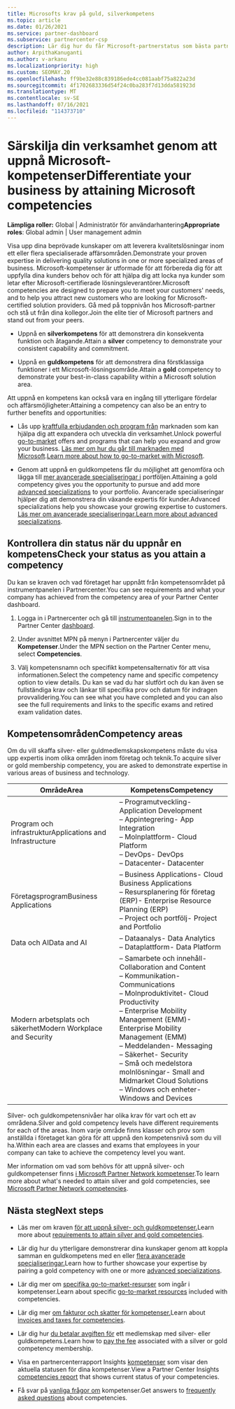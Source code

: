 ```yaml
---
title: Microsofts krav på guld, silverkompetens
ms.topic: article
ms.date: 01/26/2021
ms.service: partner-dashboard
ms.subservice: partnercenter-csp
description: Lär dig hur du får Microsoft-partnerstatus som bästa partner och locka nya kunder genom att uppfylla kompetenskraven för att få medlemskapsnivåer för guld och silver.
author: ArpithaKanuganti
ms.author: v-arkanu
ms.localizationpriority: high
ms.custom: SEOMAY.20
ms.openlocfilehash: ff9be32e88c839186ede4cc081aabf75a822a23d
ms.sourcegitcommit: 4f1702683336d54f24c0ba283f7d13dda581923d
ms.translationtype: MT
ms.contentlocale: sv-SE
ms.lasthandoff: 07/16/2021
ms.locfileid: "114373710"
---
```

# <a name="differentiate-your-business-by-attaining-microsoft-competencies"></a><span data-ttu-id="c3d27-103">Särskilja din verksamhet genom att uppnå Microsoft-kompetenser</span><span class="sxs-lookup"><span data-stu-id="c3d27-103">Differentiate your business by attaining Microsoft competencies</span></span>

<span data-ttu-id="c3d27-104">**Lämpliga roller:** Global | Administratör för användarhantering</span><span class="sxs-lookup"><span data-stu-id="c3d27-104">**Appropriate roles**: Global admin | User management admin</span></span>

<span data-ttu-id="c3d27-105">Visa upp dina beprövade kunskaper om att leverera kvalitetslösningar inom ett eller flera specialiserade affärsområden.</span><span class="sxs-lookup"><span data-stu-id="c3d27-105">Demonstrate your proven expertise in delivering quality solutions in one or more specialized areas of business.</span></span> <span data-ttu-id="c3d27-106">Microsoft-kompetenser är utformade för att förbereda dig för att uppfylla dina kunders behov och för att hjälpa dig att locka nya kunder som letar efter Microsoft-certifierade lösningsleverantörer.</span><span class="sxs-lookup"><span data-stu-id="c3d27-106">Microsoft competencies are designed to prepare you to meet your customers' needs, and to help you attract new customers who are looking for Microsoft-certified solution providers.</span></span> <span data-ttu-id="c3d27-107">Gå med på toppnivån hos Microsoft-partner och stå ut från dina kollegor.</span><span class="sxs-lookup"><span data-stu-id="c3d27-107">Join the elite tier of Microsoft partners and stand out from your peers.</span></span>

- <span data-ttu-id="c3d27-108">Uppnå en **silverkompetens** för att demonstrera din konsekventa funktion och åtagande.</span><span class="sxs-lookup"><span data-stu-id="c3d27-108">Attain a **silver** competency to demonstrate your consistent capability and commitment.</span></span>

- <span data-ttu-id="c3d27-109">Uppnå en **guldkompetens** för att demonstrera dina förstklassiga funktioner i ett Microsoft-lösningsområde.</span><span class="sxs-lookup"><span data-stu-id="c3d27-109">Attain a **gold** competency to demonstrate your best-in-class capability within a Microsoft solution area.</span></span>

<span data-ttu-id="c3d27-110">Att uppnå en kompetens kan också vara en ingång till ytterligare fördelar och affärsmöjligheter:</span><span class="sxs-lookup"><span data-stu-id="c3d27-110">Attaining a competency can also be an entry to further benefits and opportunities:</span></span>

- <span data-ttu-id="c3d27-111">Lås upp [kraftfulla erbjudanden och program från](mpn-learn-about-go-to-market-benefits.md) marknaden som kan hjälpa dig att expandera och utveckla din verksamhet.</span><span class="sxs-lookup"><span data-stu-id="c3d27-111">Unlock powerful [go-to-market](mpn-learn-about-go-to-market-benefits.md) offers and programs that can help you expand and grow your business.</span></span> <span data-ttu-id="c3d27-112">[Läs mer om hur du går till marknaden med Microsoft](https://partner.microsoft.com/solutions/go-to-market).</span><span class="sxs-lookup"><span data-stu-id="c3d27-112">[Learn more about how to go-to-market with Microsoft](https://partner.microsoft.com/solutions/go-to-market).</span></span>

- <span data-ttu-id="c3d27-113">Genom att uppnå en guldkompetens får du möjlighet att genomföra och lägga till [mer avancerade specialiseringar i](advanced-specializations.md) portföljen.</span><span class="sxs-lookup"><span data-stu-id="c3d27-113">Attaining a gold competency gives you the opportunity to pursue and add more [advanced specializations](advanced-specializations.md) to your portfolio.</span></span> <span data-ttu-id="c3d27-114">Avancerade specialiseringar hjälper dig att demonstrera din växande expertis för kunder.</span><span class="sxs-lookup"><span data-stu-id="c3d27-114">Advanced specializations help you showcase your growing expertise to customers.</span></span> <span data-ttu-id="c3d27-115">[Läs mer om avancerade specialiseringar.](https://partner.microsoft.com/membership/advanced-specialization)</span><span class="sxs-lookup"><span data-stu-id="c3d27-115">[Learn more about advanced specializations](https://partner.microsoft.com/membership/advanced-specialization).</span></span>

## <a name="check-your-status-as-you-attain-a-competency"></a><span data-ttu-id="c3d27-116">Kontrollera din status när du uppnår en kompetens</span><span class="sxs-lookup"><span data-stu-id="c3d27-116">Check your status as you attain a competency</span></span>

<span data-ttu-id="c3d27-117">Du kan se kraven och vad företaget har uppnått från kompetensområdet på instrumentpanelen i Partnercenter.</span><span class="sxs-lookup"><span data-stu-id="c3d27-117">You can see requirements and what your company has achieved from the competency area of your Partner Center dashboard.</span></span>

1. <span data-ttu-id="c3d27-118">Logga in i Partnercenter och gå till [instrumentpanelen](https://partner.microsoft.com/dashboard/home).</span><span class="sxs-lookup"><span data-stu-id="c3d27-118">Sign in to the Partner Center [dashboard](https://partner.microsoft.com/dashboard/home).</span></span>

2. <span data-ttu-id="c3d27-119">Under avsnittet MPN på menyn i Partnercenter väljer du **Kompetenser**.</span><span class="sxs-lookup"><span data-stu-id="c3d27-119">Under the MPN section on the Partner Center menu, select **Competencies**.</span></span>

3. <span data-ttu-id="c3d27-120">Välj kompetensnamn och specifikt kompetensalternativ för att visa informationen.</span><span class="sxs-lookup"><span data-stu-id="c3d27-120">Select the competency name and specific competency option to view details.</span></span> <span data-ttu-id="c3d27-121">Du kan se vad du har slutfört och du kan även se fullständiga krav och länkar till specifika prov och datum för indragen provvalidering.</span><span class="sxs-lookup"><span data-stu-id="c3d27-121">You can see what you have completed and you can also see the full requirements and links to the specific exams and retired exam validation dates.</span></span>

## <a name="competency-areas"></a><span data-ttu-id="c3d27-122">Kompetensområden</span><span class="sxs-lookup"><span data-stu-id="c3d27-122">Competency areas</span></span>

<span data-ttu-id="c3d27-123">Om du vill skaffa silver- eller guldmedlemskapskompetens måste du visa upp expertis inom olika områden inom företag och teknik.</span><span class="sxs-lookup"><span data-stu-id="c3d27-123">To acquire silver or gold membership competency, you are asked to demonstrate expertise in various areas of business and technology.</span></span>

|<span data-ttu-id="c3d27-124">**Område**</span><span class="sxs-lookup"><span data-stu-id="c3d27-124">**Area**</span></span>            |<span data-ttu-id="c3d27-125">**Kompetens**</span><span class="sxs-lookup"><span data-stu-id="c3d27-125">**Competency**</span></span>                    |
|--------------------|--------------------------------|
|<span data-ttu-id="c3d27-126">Program och infrastruktur</span><span class="sxs-lookup"><span data-stu-id="c3d27-126">Applications and Infrastructure</span></span>| <span data-ttu-id="c3d27-127">– Programutveckling</span><span class="sxs-lookup"><span data-stu-id="c3d27-127">- Application Development</span></span><br/> <span data-ttu-id="c3d27-128">– Appintegrering</span><span class="sxs-lookup"><span data-stu-id="c3d27-128">- App Integration</span></span><br/> <span data-ttu-id="c3d27-129">– Molnplattform</span><span class="sxs-lookup"><span data-stu-id="c3d27-129">- Cloud Platform</span></span><br/> <span data-ttu-id="c3d27-130">– DevOps</span><span class="sxs-lookup"><span data-stu-id="c3d27-130">- DevOps</span></span><br/> <span data-ttu-id="c3d27-131">– Datacenter</span><span class="sxs-lookup"><span data-stu-id="c3d27-131">- Datacenter</span></span> |
|<span data-ttu-id="c3d27-132">Företagsprogram</span><span class="sxs-lookup"><span data-stu-id="c3d27-132">Business Applications</span></span> | <span data-ttu-id="c3d27-133">– Business Applications</span><span class="sxs-lookup"><span data-stu-id="c3d27-133">- Cloud Business Applications</span></span></br> <span data-ttu-id="c3d27-134">– Resursplanering för företag (ERP)</span><span class="sxs-lookup"><span data-stu-id="c3d27-134">- Enterprise Resource Planning (ERP)</span></span></br> <span data-ttu-id="c3d27-135">– Project och portfölj</span><span class="sxs-lookup"><span data-stu-id="c3d27-135">- Project and Portfolio</span></span> |
|<span data-ttu-id="c3d27-136">Data och AI</span><span class="sxs-lookup"><span data-stu-id="c3d27-136">Data and AI</span></span>| <span data-ttu-id="c3d27-137">– Dataanalys</span><span class="sxs-lookup"><span data-stu-id="c3d27-137">- Data Analytics</span></span><br/> <span data-ttu-id="c3d27-138">– Dataplattform</span><span class="sxs-lookup"><span data-stu-id="c3d27-138">- Data Platform</span></span> |
|<span data-ttu-id="c3d27-139">Modern arbetsplats och säkerhet</span><span class="sxs-lookup"><span data-stu-id="c3d27-139">Modern Workplace and Security</span></span> | <span data-ttu-id="c3d27-140">– Samarbete och innehåll</span><span class="sxs-lookup"><span data-stu-id="c3d27-140">- Collaboration and Content</span></span><br/> <span data-ttu-id="c3d27-141">– Kommunikation</span><span class="sxs-lookup"><span data-stu-id="c3d27-141">- Communications</span></span><br/> <span data-ttu-id="c3d27-142">– Molnproduktivitet</span><span class="sxs-lookup"><span data-stu-id="c3d27-142">- Cloud Productivity</span></span><br/> <span data-ttu-id="c3d27-143">– Enterprise Mobility Management (EMM)</span><span class="sxs-lookup"><span data-stu-id="c3d27-143">- Enterprise Mobility Management (EMM)</span></span><br/> <span data-ttu-id="c3d27-144">– Meddelanden</span><span class="sxs-lookup"><span data-stu-id="c3d27-144">- Messaging</span></span><br/> <span data-ttu-id="c3d27-145">– Säkerhet</span><span class="sxs-lookup"><span data-stu-id="c3d27-145">- Security</span></span><br/> <span data-ttu-id="c3d27-146">– Små och medelstora molnlösningar</span><span class="sxs-lookup"><span data-stu-id="c3d27-146">- Small and Midmarket Cloud Solutions</span></span><br/> <span data-ttu-id="c3d27-147">– Windows och enheter</span><span class="sxs-lookup"><span data-stu-id="c3d27-147">- Windows and Devices</span></span> |

<span data-ttu-id="c3d27-148">Silver- och guldkompetensnivåer har olika krav för vart och ett av områdena.</span><span class="sxs-lookup"><span data-stu-id="c3d27-148">Silver and gold competency levels have different requirements for each of the areas.</span></span> <span data-ttu-id="c3d27-149">Inom varje område finns klasser och prov som anställda i företaget kan göra för att uppnå den kompetensnivå som du vill ha.</span><span class="sxs-lookup"><span data-stu-id="c3d27-149">Within each area are classes and exams that employees in your company can take to achieve the competency level you want.</span></span> 

<span data-ttu-id="c3d27-150">Mer information om vad som behövs för att uppnå silver- och guldkompetenser finns [i Microsoft Partner Network kompetenser](https://partner.microsoft.com/membership/competencies).</span><span class="sxs-lookup"><span data-stu-id="c3d27-150">To learn more about what's needed to attain silver and gold competencies, see [Microsoft Partner Network competencies](https://partner.microsoft.com/membership/competencies).</span></span>

## <a name="next-steps"></a><span data-ttu-id="c3d27-151">Nästa steg</span><span class="sxs-lookup"><span data-stu-id="c3d27-151">Next steps</span></span>

- <span data-ttu-id="c3d27-152">Läs mer om kraven [för att uppnå silver- och guldkompetenser.](https://partner.microsoft.com/membership/competencies)</span><span class="sxs-lookup"><span data-stu-id="c3d27-152">Learn more about [requirements to attain silver and gold competencies](https://partner.microsoft.com/membership/competencies).</span></span>

- <span data-ttu-id="c3d27-153">Lär dig hur du ytterligare demonstrerar dina kunskaper genom att koppla samman en guldkompetens med en eller [flera avancerade specialiseringar.](advanced-specializations.md)</span><span class="sxs-lookup"><span data-stu-id="c3d27-153">Learn how to further showcase your expertise by pairing a gold competency with one or more [advanced specializations](advanced-specializations.md).</span></span>

- <span data-ttu-id="c3d27-154">Lär dig mer om [specifika go-to-market-resurser](mpn-learn-about-go-to-market-benefits.md) som ingår i kompetenser.</span><span class="sxs-lookup"><span data-stu-id="c3d27-154">Learn about specific [go-to-market resources](mpn-learn-about-go-to-market-benefits.md) included with competencies.</span></span>

- <span data-ttu-id="c3d27-155">Lär dig mer [om fakturor och skatter för kompetenser.](mpn-view-print-maps-invoice.md)</span><span class="sxs-lookup"><span data-stu-id="c3d27-155">Learn about [invoices and taxes for competencies](mpn-view-print-maps-invoice.md).</span></span>

- <span data-ttu-id="c3d27-156">Lär dig hur [du betalar avgiften för](mpn-pay-fee-silver-gold-competency.md) ett medlemskap med silver- eller guldkompetens.</span><span class="sxs-lookup"><span data-stu-id="c3d27-156">Learn how to [pay the fee](mpn-pay-fee-silver-gold-competency.md) associated with a silver or gold competency membership.</span></span>

- <span data-ttu-id="c3d27-157">Visa en partnercenterrapport Insights [kompetenser](insights-competencies-report.md) som visar den aktuella statusen för dina kompetenser.</span><span class="sxs-lookup"><span data-stu-id="c3d27-157">View a Partner Center Insights [competencies report](insights-competencies-report.md) that shows current status of your competencies.</span></span>

- <span data-ttu-id="c3d27-158">Få svar på [vanliga frågor om](competencies-faq.yml) kompetenser.</span><span class="sxs-lookup"><span data-stu-id="c3d27-158">Get answers to [frequently asked questions](competencies-faq.yml) about competencies.</span></span>

